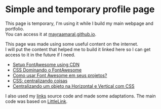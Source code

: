 # Simple and temporary profile page
This page is temporary, I'm using it while I build my main webpage and portfolio.  
You can access it at [mayraamaral.github.io](https://mayraamaral.github.io).
  
This page was made using some useful content on the internet.  
I will put the content that helped me to build it linked here so I can get access to it in the future if I need.  
  
* [Setup FontAwesome using CDN](https://fontawesome.com/how-to-use/customizing-wordpress/snippets/setup-cdn-webfont)  
* [CSS Dominando o FontAwesome](https://www.treinaweb.com.br/blog/css-dominando-o-font-awesome/)  
* [Como usar Font Awesome em seus projetos?](https://blog.dankicode.com/como-usar-font-awesome/)  
* [CSS: centralizando coisas](https://www.w3.org/Style/Examples/007/center.pt_BR.html)
* [Centralizando um objeto na Horizontal e Vertical com CSS](https://tableless.com.br/centralizando-um-objeto-na-horizontal-e-vertical-com-css/)  
  
I also used my [links](https://github.com/mayraamaral/links) source code and made some adaptations. The main code was based on [LittleLink](https://littlelink.io/).
